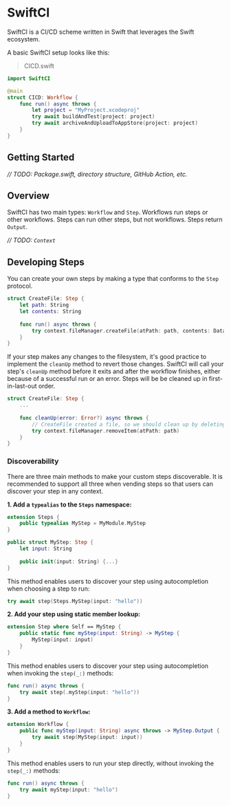 # SwiftCI

SwiftCI is a CI/CD scheme written in Swift that leverages the Swift ecosystem.

A basic SwiftCI setup looks like this:

> CICD.swift
```swift
import SwiftCI

@main
struct CICD: Workflow {
    func run() async throws {
        let project = "MyProject.xcodeproj"
        try await buildAndTest(project: project)
        try await archiveAndUploadToAppStore(project: project)
    }
}
```

## Getting Started

_// TODO: Package.swift, directory structure, GitHub Action, etc._

## Overview

SwiftCI has two main types: `Workflow` and `Step`. Workflows run steps or other workflows. Steps can run other steps, but not workflows. Steps return `Output`.

_// TODO: `Context`_

## Developing Steps

You can create your own steps by making a type that conforms to the `Step` protocol.

```swift
struct CreateFile: Step {
    let path: String
    let contents: String
    
    func run() async throws {
        try context.fileManager.createFile(atPath: path, contents: Data(contents.utf8))
    }
}
```

If your step makes any changes to the filesystem, it's good practice to implement the `cleanUp` method to revert those changes. SwiftCI will call your step's `cleanUp` method before it exits and after the workflow finishes, either because of a successful run or an error. Steps will be be cleaned up in first-in-last-out order.

```swift
struct CreateFile: Step {
    ...
    
    func cleanUp(error: Error?) async throws {
        // CreateFile created a file, so we should clean up by deleting that file.
        try context.fileManager.removeItem(atPath: path)
    }
}
```

### Discoverability

There are three main methods to make your custom steps discoverable. It is recommended to support all three when vending steps so that users can discover your step in any context.

**1. Add a `typealias` to the `Steps` namespace:**

```swift
extension Steps {
    public typealias MyStep = MyModule.MyStep
}

public struct MyStep: Step {
    let input: String
    
    public init(input: String) {...} 
}
```

This method enables users to discover your step using autocompletion when choosing a step to run:

```swift
try await step(Steps.MyStep(input: "hello"))
```

**2. Add your step using static member lookup:**

```swift
extension Step where Self == MyStep {
    public static func myStep(input: String) -> MyStep {
        MyStep(input: input)
    }
}
```

This method enables users to discover your step using autocompletion when invoking the `step(_:)` methods:

```swift
func run() async throws {
    try await step(.myStep(input: "hello"))
}
```

**3. Add a method to `Workflow`:**

```swift
extension Workflow {
    public func myStep(input: String) async throws -> MyStep.Output {
        try await step(MyStep(input: input))
    }
}
```

This method enables users to run your step directly, without invoking the `step(_:)` methods:

```swift
func run() async throws {
    try await myStep(input: "hello")
}
```
